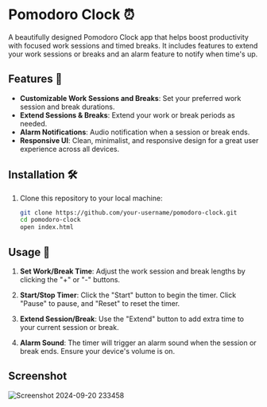 # Pomodoro Clock ⏰

A beautifully designed Pomodoro Clock app that helps boost productivity with focused work sessions and timed breaks. It includes features to extend your work sessions or breaks and an alarm feature to notify when time's up.

## Features 🌟
- **Customizable Work Sessions and Breaks**: Set your preferred work session and break durations.
- **Extend Sessions & Breaks**: Extend your work or break periods as needed.
- **Alarm Notifications**: Audio notification when a session or break ends.
- **Responsive UI**: Clean, minimalist, and responsive design for a great user experience across all devices.

## Installation 🛠️

1. Clone this repository to your local machine:
   ```bash
   git clone https://github.com/your-username/pomodoro-clock.git
   cd pomodoro-clock
   open index.html

## Usage 📖

1. **Set Work/Break Time**: Adjust the work session and break lengths by clicking the "+" or "-" buttons.

2. **Start/Stop Timer**: Click the "Start" button to begin the timer. Click "Pause" to pause, and "Reset" to reset the timer.

3. **Extend Session/Break**: Use the "Extend" button to add extra time to your current session or break.

4. **Alarm Sound**: The timer will trigger an alarm sound when the session or break ends. Ensure your device's volume is on.

## Screenshot

![Screenshot 2024-09-20 233458](https://github.com/user-attachments/assets/f5b7a551-5dca-4287-9f43-179a970b163c)

   
